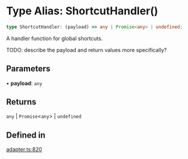 # Type Alias: ShortcutHandler()

```ts
type ShortcutHandler: (payload) => any | Promise<any> | undefined;
```

A handler function for global shortcuts.

TODO: describe the payload and return values more specifically?

## Parameters

• **payload**: `any`

## Returns

`any` \| `Promise`\<`any`\> \| `undefined`

## Defined in

[adapter.ts:820](https://github.com/slackapi/node-slack-sdk/blob/7b348598b763c2b7545d1042b5f0429775cfa62c/packages/interactive-messages/src/adapter.ts#L820)
